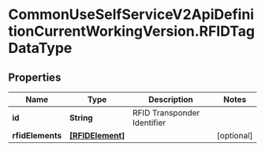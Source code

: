 # CommonUseSelfServiceV2ApiDefinitionCurrentWorkingVersion.RFIDTagDataType

## Properties
Name | Type | Description | Notes
------------ | ------------- | ------------- | -------------
**id** | **String** | RFID Transponder Identifier | 
**rfidElements** | [**[RFIDElement]**](RFIDElement.md) |  | [optional] 
